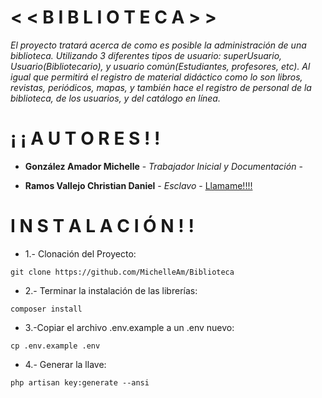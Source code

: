 # < < B I B L I O T E C A > >

*El proyecto tratará acerca de como es posible la administración de una biblioteca.*
*Utilizando 3 diferentes tipos de usuario: superUsuario, Usuario(Bibliotecario), y usuario común(Estudiantes, profesores, etc).*
*Al igual que permitirá el registro de material didáctico como lo son libros, revistas, periódicos, mapas, y también hace el registro de*
*personal de la biblioteca, de los usuarios, y del catálogo en línea.*


# ¡ ¡ A U T O R E S ! ! 

* **González Amador Michelle** - *Trabajador Inicial y Documentación* - 

* **Ramos Vallejo Christian Daniel** - *Esclavo* - [Llamame!!!!]( facebook.com/chistiandaniel.ramosvallejo)

# I N S T A L A C I Ó N ! ! 
* 1.- Clonación del Proyecto: 
```
git clone https://github.com/MichelleAm/Biblioteca
```
* 2.- Terminar la instalación de las librerías:
```
composer install
```
* 3.-Copiar el archivo .env.example a un .env nuevo:
```
cp .env.example .env
```
* 4.- Generar la llave:
```
php artisan key:generate --ansi
```

